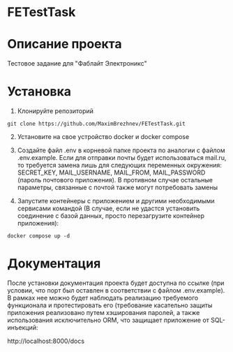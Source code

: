 # FETestTask
# Описание проекта
Тестовое задание для "Фаблайт Электроникс"

# Установка

1. Клонируйте репозиторий
```
git clone https://github.com/MaximBrezhnev/FETestTask.git
```


2. Установите на свое устройство docker и docker compose


3. Создайте файл .env в корневой папке проекта по аналогии с файлом .env.example.
Если для отправки почты будет использоваться mail.ru, то требуется замена лишь для
следующих переменных окружения: SECRET_KEY, MAIL_USERNAME, MAIL_FROM, MAIL_PASSWORD (пароль почтового приложения).
В противном случае остальные параметры, связанные с почтой также могут потребовать
замены


4. Запустите контейнеры с приложением и другими необходимыми сервисами командой
(В случае, если не удастся установить соединение с базой данных, просто перезагрузите
контейнер приложения):
```
docker compose up -d
```

# Документация

После установки документация проекта будет доступна по ссылке
(при условии, что порт был оставлен в соответствии с файлом
.env.example). В рамках нее можно будет наблюдать реализацию
требуемого функционала и протестировать его (требование касательно защиты
приложения реализовано путем хэширования паролей, а также использования исключительно ORM, что 
защищает приложение от SQL-инъекций:

http://localhost:8000/docs

